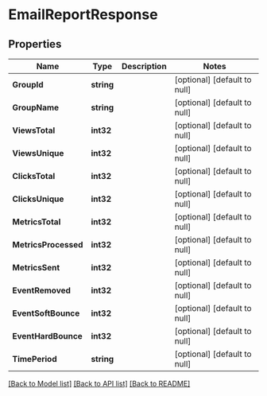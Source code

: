 # EmailReportResponse

## Properties
Name | Type | Description | Notes
------------ | ------------- | ------------- | -------------
**GroupId** | **string** |  | [optional] [default to null]
**GroupName** | **string** |  | [optional] [default to null]
**ViewsTotal** | **int32** |  | [optional] [default to null]
**ViewsUnique** | **int32** |  | [optional] [default to null]
**ClicksTotal** | **int32** |  | [optional] [default to null]
**ClicksUnique** | **int32** |  | [optional] [default to null]
**MetricsTotal** | **int32** |  | [optional] [default to null]
**MetricsProcessed** | **int32** |  | [optional] [default to null]
**MetricsSent** | **int32** |  | [optional] [default to null]
**EventRemoved** | **int32** |  | [optional] [default to null]
**EventSoftBounce** | **int32** |  | [optional] [default to null]
**EventHardBounce** | **int32** |  | [optional] [default to null]
**TimePeriod** | **string** |  | [optional] [default to null]

[[Back to Model list]](../README.md#documentation-for-models) [[Back to API list]](../README.md#documentation-for-api-endpoints) [[Back to README]](../README.md)

